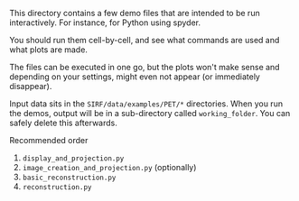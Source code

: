 This directory contains a few demo files that are intended
to be run interactively. For instance, for Python using spyder.

You should run them cell-by-cell, and see what commands are used
and what plots are made.

The files can be executed in one go, but the plots won't make sense
and depending on your settings, might even not appear (or immediately
disappear).

Input data sits in the `SIRF/data/examples/PET/*` directories. 
When you run the demos, output will be in a sub-directory called 
`working_folder`. You can safely delete this afterwards.

Recommended order
1. `display_and_projection.py`
2. `image_creation_and_projection.py` (optionally)
3. `basic_reconstruction.py`
4. `reconstruction.py`
